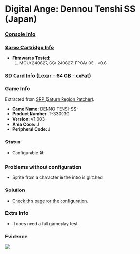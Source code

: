 # Digital Ange: Dennou Tenshi SS (Japan)

### [Console Info](../../../../../Info/Consoles/VA13/README.md)

### [Saroo Cartridge Info](../../../../../Info/Cartridges/RetroGameParadiseStore/1.32F/README.md)

- <b>Firmwares Tested:</b>
  1. MCU: 240627, SS: 240627, FPGA: 05 - v0.6

### [SD Card Info (Lexar - 64 GB - exFat)](../../../../../Info/SdCards/Lexar/64GB/exfat/README.md)

### Game Info

Extracted from [SRP (Saturn Region Patcher)](https://segaxtreme.net/resources/saturn-region-patcher.81/download).

- <b>Game Name:</b> DENNO TENSI-SS-
- <b>Product Number:</b> T-33003G
- <b>Version:</b> V1.003
- <b>Area Code:</b> J
- <b>Peripheral Code:</b> J

### Status

- Configurable :hammer_and_wrench:

### Problems without configuration

- Sprite from a character in the intro is glitched

### Solution

- [Check this page for the configuration](https://github.com/williamdsw/saroo-configuration-list/blob/master/Regions/Retails/Japan/T-33003G/README.md).

### Extra Info

- It does need a full gameplay test.

### Evidence

[![](https://img.youtube.com/vi/H_JK3DYCFHw/0.jpg)](https://www.youtube.com/watch?v=H_JK3DYCFHw)
